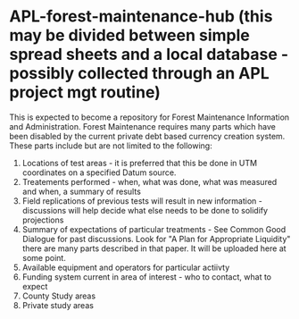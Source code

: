 # APL-forest-maintenance-hub (this may be divided between simple spread sheets and a local database - possibly collected through an APL project mgt routine)
This is expected to become a repository for Forest Maintenance Information and Administration.
Forest Maintenance requires many parts which have been disabled by the current private debt based currency creation system.
These parts include but are not limited to the following:
1) Locations of test areas - it is preferred that this be done in UTM coordinates on a specified Datum source.
2) Treatements performed - when, what was done, what was measured and when, a summary of results
3) Field replications of previous tests will result in new information - discussions will help decide what else needs to be done to solidify projections
4) Summary of expectations of particular treatments - 
See Common Good Dialogue for past discussions. Look for "A Plan for Appropriate Liquidity" there are many parts described in that paper.
It will be uploaded here at some point.
5) Available equipment and operators for particular actiivty
6) Funding system current in area of interest - who to contact, what to expect
7) County Study areas
8) Private study areas
